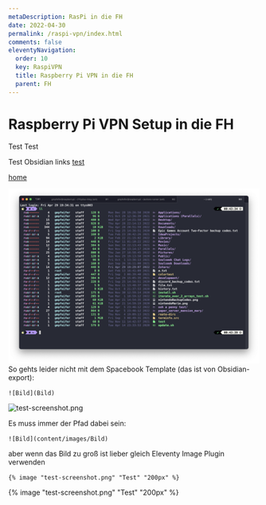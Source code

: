 ```yaml
---
metaDescription: RasPi in die FH
date: 2022-04-30
permalink: /raspi-vpn/index.html
comments: false
eleventyNavigation:
  order: 10
  key: RaspiVPN
  title: Raspberry Pi VPN in die FH
  parent: FH
---
```


# Raspberry Pi VPN Setup in die FH

Test Test

Test Obsidian links [test](test.md)

[home](../home.md)

![Bildschirmfoto 2022-04-30 um 00.43.45 1.png](../../images/Bildschirmfoto%202022-04-30%20um%2000.43.45%201.png)
So gehts leider nicht mit dem Spacebook Template (das ist von Obsidian-export):

````
![Bild](Bild)
````

![test-screenshot.png](test-screenshot.png)

Es muss immer der Pfad dabei sein:

````
![Bild](content/images/Bild)
````

aber wenn das Bild zu groß ist lieber gleich Eleventy Image Plugin verwenden

````
{% image "test-screenshot.png" "Test" "200px" %}
````

{% image "test-screenshot.png" "Test" "200px" %}
